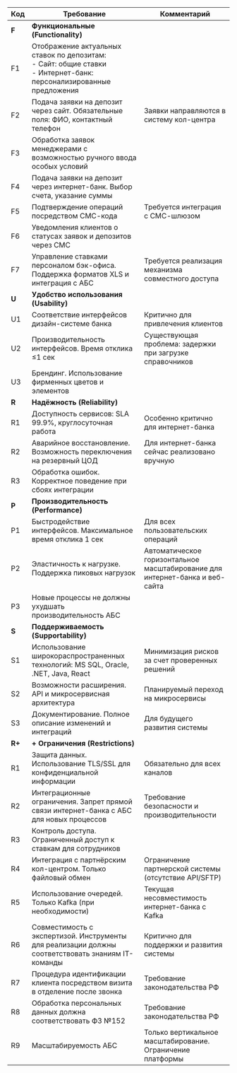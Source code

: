| Код    | Требование                                                                                                              | Комментарий                                                                  |
| ------ | ----------------------------------------------------------------------------------------------------------------------- | ---------------------------------------------------------------------------- |
| **F**  | **Функциональные (Functionality)**                                                                                      |                                                                              |
| F1     | Отображение актуальных ставок по депозитам:<br>- Сайт: общие ставки<br>- Интернет-банк: персонализированные предложения |                                                                              |
| F2     | Подача заявки на депозит через сайт. Обязательные поля: ФИО, контактный телефон                                         | Заявки направляются в систему кол-центра                                     |
| F3     | Обработка заявок менеджерами с возможностью ручного ввода особых условий                                                |                                                                              |
| F4     | Подача заявки на депозит через интернет-банк. Выбор счета, указание суммы                                               |                                                                              |
| F5     | Подтверждение операций посредством СМС-кода                                                                             | Требуется интеграция с СМС-шлюзом                                            |
| F6     | Уведомления клиентов о статусах заявок и депозитов через СМС                                                            |                                                                              |
| F7     | Управление ставками персоналом бэк-офиса. Поддержка форматов XLS и интеграция с АБС                                     | Требуется реализация механизма совместного доступа                           |
| **U**  | **Удобство использования (Usability)**                                                                                  |                                                                              |
| U1     | Соответствие интерфейсов дизайн-системе банка                                                                           | Критично для привлечения клиентов                                            |
| U2     | Производительность интерфейсов. Время отклика ≤1 сек                                                                    | Существующая проблема: задержки при загрузке справочников                    |
| U3     | Брендинг. Использование фирменных цветов и элементов                                                                    |                                                                              |
| **R**  | **Надёжность (Reliability)**                                                                                            |                                                                              |
| R1     | Доступность сервисов: SLA 99.9%, круглосуточная работа                                                                  | Особенно критично для интернет-банка                                         |
| R2     | Аварийное восстановление. Возможность переключения на резервный ЦОД                                                     | Для интернет-банка сейчас реализовано вручную                                |
| R3     | Обработка ошибок. Корректное поведение при сбоях интеграции                                                             |                                                                              |
| **P**  | **Производительность (Performance)**                                                                                    |                                                                              |
| P1     | Быстродействие интерфейсов. Максимальное время отклика 1 сек                                                            | Для всех пользовательских операций                                           |
| P2     | Эластичность к нагрузке. Поддержка пиковых нагрузок                                                                     | Автоматическое горизонтальное масштабирование для интернет-банка и веб-сайта |
| P3     | Новые процессы не должны ухудшать производительность АБС                                                                |                                                                              |
| **S**  | **Поддерживаемость (Supportability)**                                                                                   |                                                                              |
| S1     | Использование широкораспространенных технологий: MS SQL, Oracle, .NET, Java, React                                      | Минимизация рисков за счет проверенных решений                               |
| S2     | Возможности расширения. API и микросервисная архитектура                                                                | Планируемый переход на микросервисы                                          |
| S3     | Документирование. Полное описание изменений и интеграций                                                                | Для будущего развития системы                                                |
| **R+** | **+ Ограничения (Restrictions)**                                                                                        |                                                                              |
| R1     | Защита данных. Использование TLS/SSL для конфиденциальной информации                                                    | Обязательно для всех каналов                                                 |
| R2     | Интеграционные ограничения. Запрет прямой связи интернет-банка с АБС для новых процессов                                | Требование безопасности и производительности                                 |
| R3     | Контроль доступа. Ограниченный доступ к ставкам для сотрудников                                                         |                                                                              |
| R4     | Интеграция с партнёрским кол-центром. Только файловый обмен                                                             | Ограничение партнерской системы (отсутствие API/SFTP)                        |
| R5     | Использование очередей. Только Kafka (при необходимости)                                                                | Текущая несовместимость интернет-банка с Kafka                               |
| R6     | Совместимость с экспертизой. Инструменты для реализации должны соответствовать знаниям IT-команды                       | Критично для поддержки и развития системы                                    |
| R7     | Процедура идентификации клиента посредством визита в отделение после звонка                                             | Требование законодательства РФ                                               |
| R8     | Обработка персональных данных должна соответствовать ФЗ №152                                                            | Требование законодательства РФ                                               |
| R9     | Масштабируемость АБС                                                                                                    | Только вертикальное масштабирование. Ограничение платформы                   |
